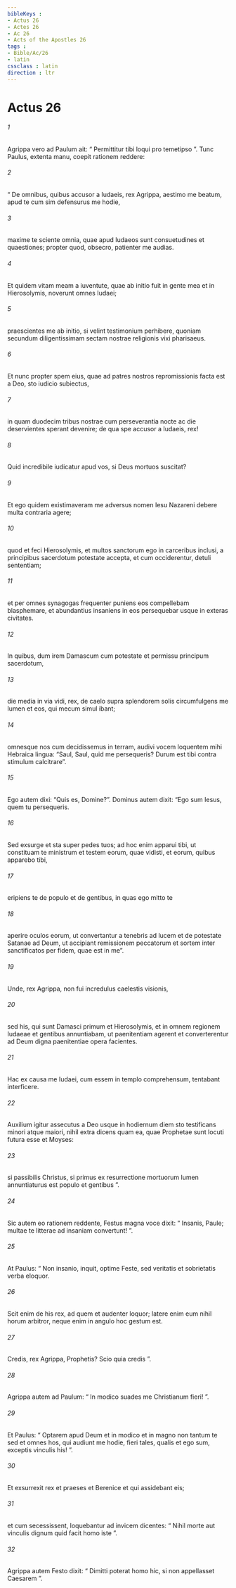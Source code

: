 ```yaml
---
bibleKeys : 
- Actus 26
- Actes 26
- Ac 26
- Acts of the Apostles 26
tags : 
- Bible/Ac/26
- latin
cssclass : latin
direction : ltr
---
```


# Actus 26

###### 1
Agrippa vero ad Paulum ait: “ Permittitur tibi loqui pro temetipso ”. Tunc Paulus, extenta manu, coepit rationem reddere: 
###### 2
“ De omnibus, quibus accusor a Iudaeis, rex Agrippa, aestimo me beatum, apud te cum sim defensurus me hodie, 
###### 3
maxime te sciente omnia, quae apud Iudaeos sunt consuetudines et quaestiones; propter quod, obsecro, patienter me audias. 
###### 4
Et quidem vitam meam a iuventute, quae ab initio fuit in gente mea et in Hierosolymis, noverunt omnes Iudaei; 
###### 5
praescientes me ab initio, si velint testimonium perhibere, quoniam secundum diligentissimam sectam nostrae religionis vixi pharisaeus. 
###### 6
Et nunc propter spem eius, quae ad patres nostros repromissionis facta est a Deo, sto iudicio subiectus, 
###### 7
in quam duodecim tribus nostrae cum perseverantia nocte ac die deservientes sperant devenire; de qua spe accusor a Iudaeis, rex! 
###### 8
Quid incredibile iudicatur apud vos, si Deus mortuos suscitat?
###### 9
Et ego quidem existimaveram me adversus nomen Iesu Nazareni debere multa contraria agere; 
###### 10
quod et feci Hierosolymis, et multos sanctorum ego in carceribus inclusi, a principibus sacerdotum potestate accepta, et cum occiderentur, detuli sententiam; 
###### 11
et per omnes synagogas frequenter puniens eos compellebam blasphemare, et abundantius insaniens in eos persequebar usque in exteras civitates.
###### 12
In quibus, dum irem Damascum cum potestate et permissu principum sacerdotum, 
###### 13
die media in via vidi, rex, de caelo supra splendorem solis circumfulgens me lumen et eos, qui mecum simul ibant; 
###### 14
omnesque nos cum decidissemus in terram, audivi vocem loquentem mihi Hebraica lingua: “Saul, Saul, quid me persequeris? Durum est tibi contra stimulum calcitrare”. 
###### 15
Ego autem dixi: “Quis es, Domine?”. Dominus autem dixit: “Ego sum Iesus, quem tu persequeris. 
###### 16
Sed exsurge et sta super pedes tuos; ad hoc enim apparui tibi, ut constituam te ministrum et testem eorum, quae vidisti, et eorum, quibus apparebo tibi, 
###### 17
eripiens te de populo et de gentibus, in quas ego mitto te 
###### 18
aperire oculos eorum, ut convertantur a tenebris ad lucem et de potestate Satanae ad Deum, ut accipiant remissionem peccatorum et sortem inter sanctificatos per fidem, quae est in me”.
###### 19
Unde, rex Agrippa, non fui incredulus caelestis visionis, 
###### 20
sed his, qui sunt Damasci primum et Hierosolymis, et in omnem regionem Iudaeae et gentibus annuntiabam, ut paenitentiam agerent et converterentur ad Deum digna paenitentiae opera facientes. 
###### 21
Hac ex causa me Iudaei, cum essem in templo comprehensum, tentabant interficere. 
###### 22
Auxilium igitur assecutus a Deo usque in hodiernum diem sto testificans minori atque maiori, nihil extra dicens quam ea, quae Prophetae sunt locuti futura esse et Moyses: 
###### 23
si passibilis Christus, si primus ex resurrectione mortuorum lumen annuntiaturus est populo et gentibus ”.
###### 24
Sic autem eo rationem reddente, Festus magna voce dixit: “ Insanis, Paule; multae te litterae ad insaniam convertunt! ”. 
###### 25
At Paulus: “ Non insanio, inquit, optime Feste, sed veritatis et sobrietatis verba eloquor. 
###### 26
Scit enim de his rex, ad quem et audenter loquor; latere enim eum nihil horum arbitror, neque enim in angulo hoc gestum est. 
###### 27
Credis, rex Agrippa, Prophetis? Scio quia credis ”. 
###### 28
Agrippa autem ad Paulum: “ In modico suades me Christianum fieri! ”. 
###### 29
Et Paulus: “ Optarem apud Deum et in modico et in magno non tantum te sed et omnes hos, qui audiunt me hodie, fieri tales, qualis et ego sum, exceptis vinculis his! ”.
###### 30
Et exsurrexit rex et praeses et Berenice et qui assidebant eis; 
###### 31
et cum secessissent, loquebantur ad invicem dicentes: “ Nihil morte aut vinculis dignum quid facit homo iste ”. 
###### 32
Agrippa autem Festo dixit: “ Dimitti poterat homo hic, si non appellasset Caesarem ”.
